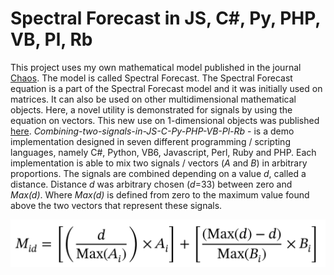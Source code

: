 # Spectral Forecast in JS, C#, Py, PHP, VB, Pl, Rb

This project uses my own mathematical model published in the journal [Chaos](https://doi.org/10.1063/1.5120818). The model is called Spectral Forecast. The Spectral Forecast equation is a part of the Spectral Forecast model and it was initially used on matrices. It can also be used on other multidimensional mathematical objects. Here, a novel utility is demonstrated for signals by using the equation on vectors. This new use on 1-dimensional objects was published [here](https://www.wiley.com/en-us/Algorithms+in+Bioinformatics:+Theory+and+Implementation-p-9781119697961). <i>Combining-two-signals-in-JS-C-Py-PHP-VB-Pl-Rb</i> - is a demo implementation designed in seven different programming / scripting languages, namely C#, Python, VB6, Javascript, Perl, Ruby and PHP. Each implementation is able to mix two signals / vectors (<i>A</i> and <i>B</i>) in arbitrary proportions. The signals are combined depending on a value <i>d</i>, called a distance. Distance <i>d</i> was arbitrary chosen (<i>d</i>=33) between zero and <i>Max(d)</i>. Where <i>Max(d)</i> is defined from zero to the maximum value found above the two vectors that represent these signals.

![screenshot](https://github.com/Gagniuc/Combining-two-signals-in-JS-C-Py-PHP-VB/blob/main/spectral%20forecast%20signals.png?raw=true)
